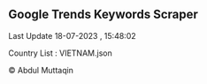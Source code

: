 

## Google Trends Keywords Scraper 
 
Last Update 18-07-2023 , 15:48:02

Country List :
VIETNAM.json



© Abdul Muttaqin 
